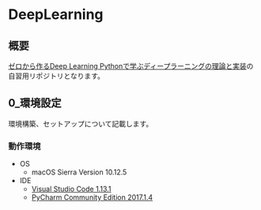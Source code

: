 # DeepLearning

## 概要

[ゼロから作るDeep Learning Pythonで学ぶディープラーニングの理論と実装](https://www.oreilly.co.jp/books/9784873117584/)の自習用リポジトリとなります。


## 0_環境設定

環境構築、セットアップについて記載します。

### 動作環境

- OS
    - macOS Sierra Version 10.12.5
- IDE  
    - [Visual Studio Code 1.13.1](https://code.visualstudio.com/)
    - [PyCharm Community Edition 2017.1.4](https://www.jetbrains.com/pycharm/)
